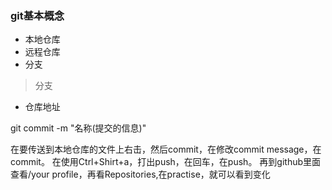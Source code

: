 ### git基本概念
- 本地仓库
- 远程仓库
- 分支
> 分支
- 仓库地址





git commit -m "名称(提交的信息)"


在要传送到本地仓库的文件上右击，然后commit，在修改commit message，在commit。
在使用Ctrl+Shirt+a，打出push，在回车，在push。
再到github里面查看/your profile，再看Repositories,在practise，就可以看到变化